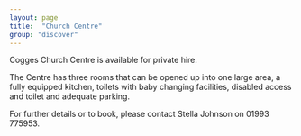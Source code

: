 ```yaml
---
layout: page
title:  "Church Centre"
group: "discover"
---
```


Cogges Church Centre is available for private hire.

The Centre has three rooms that can be opened up into one large area, a fully equipped kitchen, toilets with baby changing facilities, disabled access and toilet and adequate parking.

For further details or to book, please contact Stella Johnson on 01993 775953.